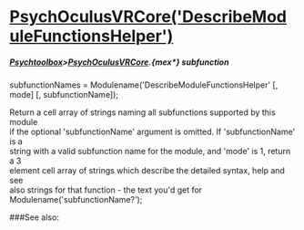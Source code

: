 # [PsychOculusVRCore('DescribeModuleFunctionsHelper')](PsychOculusVRCore-DescribeModuleFunctionsHelper) 
##### [Psychtoolbox](Psychtoolbox)>[PsychOculusVRCore](PsychOculusVRCore).{mex*} subfunction

subfunctionNames = Modulename('DescribeModuleFunctionsHelper' [, mode] [, subfunctionName]);

Return a cell array of strings naming all subfunctions supported by this module  
if the optional 'subfunctionName' argument is omitted. If 'subfunctionName' is a  
string with a valid subfunction name for the module, and 'mode' is 1, return a 3  
element cell array of strings which describe the detailed syntax, help and see  
also strings for that function - the text you'd get for  
Modulename('subfunctionName?');   


###See also:

